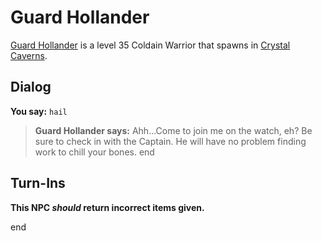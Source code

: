 # Guard Hollander



[Guard Hollander](/npc/121018) is a level 35 Coldain Warrior that spawns in [Crystal Caverns](/zone/121).



## Dialog

**You say:** `hail`



>**Guard Hollander says:** Ahh...Come to join me on the watch, eh? Be sure to check in with the Captain. He will have no problem finding work to chill your bones.
end



## Turn-Ins



**This NPC *should* return incorrect items given.**

end